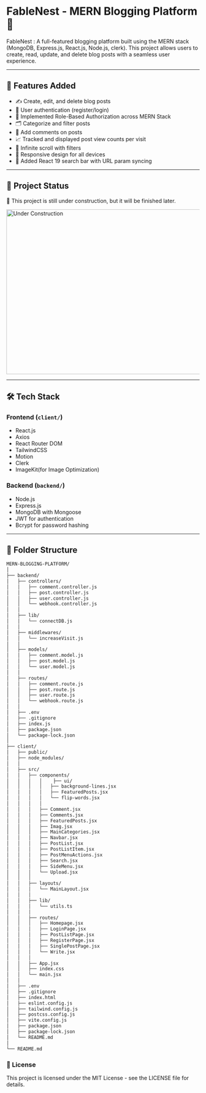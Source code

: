 # FableNest - MERN Blogging Platform 📝

FableNest : A full-featured blogging platform built using the MERN stack (MongoDB, Express.js, React.js, Node.js, clerk). This project allows users to create, read, update, and delete blog posts with a seamless user experience.

---

## 🚀 Features Added

- ✍️ Create, edit, and delete blog posts  
- 👤 User authentication (register/login)  
- 🔐 Implemented Role-Based Authorization across MERN Stack
- 🗂️ Categorize and filter posts  
- 💬 Add comments on posts  
- 📈 Tracked and displayed post view counts per visit
- 🔄 Infinite scroll with filters
- 📱 Responsive design for all devices  
- 🔎 Added React 19 search bar with URL param syncing

---

## 📌 Project Status

🧬 This project is still under construction, but it will be finished later.

<img src="https://i.pinimg.com/originals/67/60/90/6760900d6e002a489f5a9b43cf3c280f.gif" alt="Under Construction" width="600" height="430"/>

---

## 🛠️ Tech Stack

### Frontend (`client/`)
- React.js  
- Axios  
- React Router DOM  
- TailwindCSS  
- Motion
- Clerk
- ImageKit(for Image Optimization)

### Backend (`backend/`)
- Node.js  
- Express.js  
- MongoDB with Mongoose  
- JWT for authentication
- Bcrypt for password hashing

---

## 📁 Folder Structure

```txt
MERN-BLOGGING-PLATFORM/
│
├── backend/
│   ├── controllers/
│   │   ├── comment.controller.js
│   │   ├── post.controller.js
│   │   ├── user.controller.js
│   │   └── webhook.controller.js
│   │
│   ├── lib/
│   │   └── connectDB.js
│   │
│   ├── middlewares/
│   │   └── increaseVisit.js
│   │
│   ├── models/
│   │   ├── comment.model.js
│   │   ├── post.model.js
│   │   └── user.model.js
│   │
│   ├── routes/
│   │   ├── comment.route.js
│   │   ├── post.route.js
│   │   ├── user.route.js
│   │   └── webhook.route.js
│   │
│   ├── .env
│   ├── .gitignore
│   ├── index.js
│   ├── package.json
│   └── package-lock.json
│
├── client/
│   ├── public/
│   ├── node_modules/
│   │
│   ├── src/
│   │   ├── components/
│   │   │   │    ├── ui/
│   │   │   │   ├── background-lines.jsx
│   │   │   │   ├── FeaturedPosts.jsx
│   │   │   │   └── flip-words.jsx
│   │   │   │ 
│   │   │   ├── Comment.jsx
│   │   │   ├── Comments.jsx
│   │   │   ├── FeaturedPosts.jsx
│   │   │   ├── Imag.jsx
│   │   │   ├── MainCategories.jsx
│   │   │   ├── Navbar.jsx
│   │   │   ├── PostList.jsx
│   │   │   ├── PostListItem.jsx
│   │   │   ├── PostMenuActions.jsx
│   │   │   ├── Search.jsx
│   │   │   ├── SideMenu.jsx
│   │   │   └── Upload.jsx
│   │   │
│   │   ├── layouts/
│   │   │   └── MainLayout.jsx
│   │   │
│   │   ├── lib/
│   │   │   └── utils.ts
│   │   │
│   │   ├── routes/
│   │   │   ├── Homepage.jsx
│   │   │   ├── LoginPage.jsx
│   │   │   ├── PostListPage.jsx
│   │   │   ├── RegisterPage.jsx
│   │   │   ├── SinglePostPage.jsx
│   │   │   └── Write.jsx
│   │   │
│   │   ├── App.jsx
│   │   ├── index.css
│   │   └── main.jsx
│   │
│   ├── .env
│   ├── .gitignore
│   ├── index.html
│   ├── eslint.config.js
│   ├── tailwind.config.js
│   ├── postcss.config.js
│   ├── vite.config.js
│   ├── package.json
│   ├── package-lock.json
│   └── README.md
│
└── README.md
```
### 📄 License
This project is licensed under the MIT License - see the LICENSE file for details.